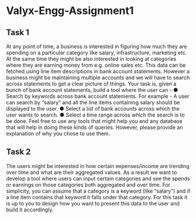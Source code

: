 # Valyx-Engg-Assignment1

## Task 1
At any point of time, a business is interested in figuring how much they are spending on a
particular category like salary, infrastructure, marketing etc. At the same time they might be
also interested in looking at categories where they are earning money from e.g. online sales
etc. This data can be fetched using line item descriptions in bank account statements.
However a business might be maintaining multiple accounts and we will have to search
across statements to get a clear picture of things.
Your task is, given a bunch of bank account statements, build a tool where the user can -
● Search by keywords across bank account statements. For example - A user can
search by “salary” and all the line items containing salary should be displayed to the
user.
● Select a list of bank accounts across which the user wants to search.
● Select a time range across which the search is to be done.
Feel free to use any tools that might help you and any database that will help in doing these
kinds of queries. However, please provide an explanation of why you chose to use them.

## Task 2
The users might be interested in how certain expenses/income are trending over time and
what are their aggregated values. As a result we want to develop a tool where users can
input certain categories and see the spends or earnings on those categories both
aggregated and over time.
For simplicity, you can assume that a category is a keyword (like “salary”) and if a line item
contains that keyword it falls under that category.
For this task it is up to you to design how you want to present this data to the user and build
it accordingly.
